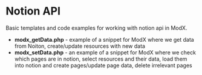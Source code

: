 # Notion API
Basic templates and code examples for working with notion api in ModX.

* **modx_getData.php** - example of a snippet for ModX where we get data from Noiton, create/update resources with new data
* **modx_setData.php** - an example of a snippet for ModX where we check which pages are in notion, select resources and their data, load them into notion and create pages/update page data, delete irrelevant pages